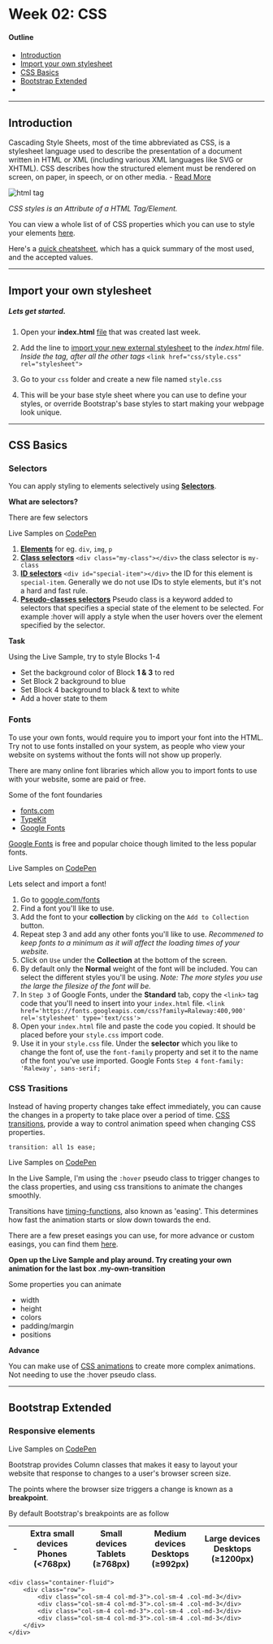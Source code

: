 # Week 02: CSS

#### Outline
* [Introduction](#intro)
* [Import your own stylesheet](#import)
* [CSS Basics](#basics)
* [Bootstrap Extended](#bootstrap)
* 

****
<a name="intro"></a>
## Introduction

Cascading Style Sheets, most of the time abbreviated as CSS, is a stylesheet language used to describe the presentation of a document written in HTML or XML (including various XML languages like SVG or XHTML). CSS describes how the structured element must be rendered on screen, on paper, in speech, or on other media. - [Read More](https://developer.mozilla.org/en-US/docs/Web/CSS)

![html tag](https://mdn.mozillademos.org/files/8573/anatomy-of-an-html-element.png "HTML Tag struture")

*CSS styles is an Attribute of a HTML Tag/Element.*

You can view a whole list of of CSS properties which you can use to style your elements [here](https://developer.mozilla.org/en-US/docs/Web/CSS/Reference).

Here's a [quick cheatsheet](https://media-mediatemple.netdna-ssl.com/wp-content/uploads/images/css3-cheat-sheet/css3-cheat-sheet.pdf), which has a quick summary of the most used, and the accepted values.

****


<a name="import"></a>
## Import your own stylesheet
##### Lets get started.

1. Open your **index.html** [file](https://github.com/intositeme/ts2016/blob/master/syllabus/01_Week-1/base.template.html) that was created last week. 
2. Add the line to [import your new external stylesheet](https://developer.mozilla.org/en-US/Learn/CSS/Using_CSS_in_a_web_page#The_%3Clink%3E_tag) to the *index.html* file. *Inside the <head> tag, after all the other <link> tags*
`<link href="css/style.css" rel="stylesheet">`

3. Go to your `css` folder and create a new file named `style.css`
4. This will be your base style sheet where you can use to define your styles, or override Bootstrap's base styles to start making your webpage look unique.



****


<a name="basics"></a>
## CSS Basics

### Selectors
You can apply styling to elements selectively using [**Selectors**](https://developer.mozilla.org/en/docs/Web/Guide/CSS/Getting_started/Selectors).

**What are selectors?**

There are few selectors

Live Samples on [CodePen](http://codepen.io/intosite/pen/eJGPGv?editors=110)


1. [**Elements**](https://developer.mozilla.org/en/docs/Web/HTML/Element) for eg. `div`, `img`, `p` 
2. [**Class selectors**](https://developer.mozilla.org/en-US/docs/Web/HTML/Global_attributes/class) `<div class="my-class"></div>` the class selector is `my-class`
3. [**ID selectors**](https://developer.mozilla.org/en-US/docs/Web/HTML/Global_attributes/id) `<div id="special-item"></div>` the ID for this element is `special-item`. Generally we do not use IDs to style elements, but it's not a hard and fast rule.
4. [**Pseudo-classes selectors**](https://developer.mozilla.org/en-US/docs/Web/CSS/Pseudo-classes) Pseudo class is a keyword added to selectors that specifies a special state of the element to be selected. For example :hover will apply a style when the user hovers over the element specified by the selector.

**Task**

Using the Live Sample, try to style Blocks 1-4

* Set the background color of Block **1 & 3** to red
* Set Block 2 background to blue
* Set Block 4 background to black & text to white
* Add a hover state to them
 



### Fonts

To use your own fonts, would require you to import your font into the HTML. Try not to use fonts installed on your system, as people who view your website on systems without the fonts will not show up properly.

There are many online font libraries which allow you to import fonts to use with your website, some are paid or free. 

Some of the font foundaries

* [fonts.com](http://www.fonts.com/web-fonts)
* [TypeKit](https://typekit.com/)
* [Google Fonts](https://www.google.com/fonts)

[Google Fonts](https://www.google.com/fonts) is free and popular choice though limited to the less popular fonts.

Live Samples on [CodePen](http://codepen.io/intosite/pen/mVBzxo?editors=110)

Lets select and import a font!

1.	Go to [google.com/fonts](https://www.google.com/fonts)
2.	Find a font you'll like to use.
3.	Add the font to your **collection** by clicking on the `Add to Collection` button.
4.	Repeat step 3 and add any other fonts you'll like to use. *Recommened to keep fonts to a minimum as it will affect the loading times of your website.*
5.	Click on `Use` under the **Collection** at the bottom of the screen.
6.	By default only the **Normal** weight of the font will be included. You can select the different styles you'll be using. *Note: The more styles you use the large the filesize of the font will be.*
7.	In `Step 3` of Google Fonts, under the **Standard** tab, copy the `<link>` tag code that you'll need to insert into your `index.html` file.
	`<link href='https://fonts.googleapis.com/css?family=Raleway:400,900' rel='stylesheet' type='text/css'> `
8.	Open your `index.html` file and paste the code you copied. It should be placed before your `style.css` import code.
9.	Use it in your `style.css` file. Under the **selector** which you like to change the font of, use the `font-family` property and set it to the name of the font you've use imported. Google Fonts `Step 4` `font-family: 'Raleway', sans-serif;`


### CSS Trasitions

Instead of having property changes take effect immediately, you can cause the changes in a property to take place over a period of time. [CSS transitions](https://developer.mozilla.org/en-US/docs/Web/CSS/CSS_Transitions/Using_CSS_transitions), provide a way to control animation speed when changing CSS properties.

	transition: all 1s ease;

Live Samples on [CodePen](http://codepen.io/intosite/pen/jWGoab?editors=110)

In the Live Sample, I'm using the `:hover` pseudo class to trigger changes to the class properties, and using css transitions to animate the changes smoothly.

Transitions have [timing-functions](https://developer.mozilla.org/en-US/docs/Web/CSS/timing-function#Keywords_for_common_timing-functions), also known as 'easing'. This determines how fast the animation starts or slow down towards the end.

There are a few preset easings you can use, for more advance or custom easings, you can find them [here](http://easings.net/).

**Open up the Live Sample and play around. Try creating your own animation for the last box .my-own-transition**

Some properties you can animate

* width
* height
* colors
* padding/margin
* positions

**Advance**

You can make use of [CSS animations](https://developer.mozilla.org/en-US/docs/Web/CSS/CSS_Animations/Using_CSS_animations) to create more complex animations. Not needing to use the :hover pseudo class.



****

<a name="bootstrap"></a>
## Bootstrap Extended

### Responsive elements

Live Samples on [CodePen](http://codepen.io/intosite/pen/jWGjOy?editors=110)

Bootstrap provides Column classes that makes it easy to layout your website that response to changes to a user's browser screen size.

The points where the browser size triggers a change is known as a **breakpoint**.

By default Bootstrap's breakpoints are as follow


-|Extra small devices Phones (<768px) | Small devices Tablets (≥768px) | Medium devices Desktops (≥992px) | Large devices Desktops (≥1200px)
---------|----------|----------|-----------|---------


      

	<div class="container-fluid">
		<div class="row">
  			<div class="col-sm-4 col-md-3">.col-sm-4 .col-md-3</div>
  			<div class="col-sm-4 col-md-3">.col-sm-4 .col-md-3</div>
  			<div class="col-sm-4 col-md-3">.col-sm-4 .col-md-3</div>
  			<div class="col-sm-4 col-md-3">.col-sm-4 .col-md-3</div>
		</div>
	</div>




